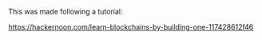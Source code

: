 This was made following a tutorial:

https://hackernoon.com/learn-blockchains-by-building-one-117428612f46

